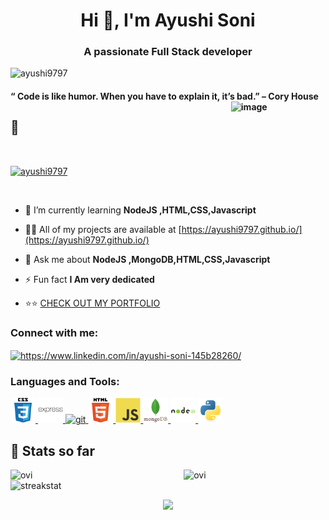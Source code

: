 <h1 align="center">Hi 👋, I'm Ayushi Soni</h1>


<h3 align="center">A passionate Full Stack developer </h3>




<p align="left"> <img src="https://komarev.com/ghpvc/?username=ayushi9797&label=Profile%20views&color=0e75b6&style=flat" alt="ayushi9797" /> </p>
<h4> “ Code is like humor. When you have to explain it, it’s bad.” – Cory House
<img alt="image" width="30%" align="right" src="https://user-images.githubusercontent.com/59734313/157189039-c09b3e38-9f42-42c0-ab54-14f1574190a7.gif"/> <br>
<h2 align="left">👷</h2>
 </h4>
<br>

<p align="left"> <a href="https://github.com/ryo-ma/github-profile-trophy"><img src="https://github-profile-trophy.vercel.app/?username=ayushi9797" alt="ayushi9797" /></a> </p>

<p align="left"> <a href="https://twitter.com/" target="blank"><img src="https://img.shields.io/twitter/follow/?logo=twitter&style=for-the-badge" alt="" /></a> </p>

- 🌱 I’m currently learning **NodeJS ,HTML,CSS,Javascript**

- 👨‍💻 All of my projects are available at [https://ayushi9797.github.io/](https://ayushi9797.github.io/)

- 💬 Ask me about **NodeJS ,MongoDB,HTML,CSS,Javascript**

- ⚡ Fun fact **I Am very dedicated**

- ⭐⭐ <a href="https://ayushi9797.github.io/"> CHECK OUT MY PORTFOLIO </a>

<h3 align="left">Connect with me:</h3>
<p align="left">
<a href="https://linkedin.com/in/https://www.linkedin.com/in/ayushi-soni-145b28260/" target="blank"><img align="center" src="https://raw.githubusercontent.com/rahuldkjain/github-profile-readme-generator/master/src/images/icons/Social/linked-in-alt.svg" alt="https://www.linkedin.com/in/ayushi-soni-145b28260/" height="30" width="40" /></a>
</p>

<h3 align="left">Languages and Tools:</h3>
<p align="left"> <a href="https://www.w3schools.com/css/" target="_blank" rel="noreferrer"> <img src="https://raw.githubusercontent.com/devicons/devicon/master/icons/css3/css3-original-wordmark.svg" alt="css3" width="40" height="40"/> </a> <a href="https://expressjs.com" target="_blank" rel="noreferrer"> <img src="https://raw.githubusercontent.com/devicons/devicon/master/icons/express/express-original-wordmark.svg" alt="express" width="40" height="40"/> </a> <a href="https://git-scm.com/" target="_blank" rel="noreferrer"> <img src="https://www.vectorlogo.zone/logos/git-scm/git-scm-icon.svg" alt="git" width="40" height="40"/> </a> <a href="https://www.w3.org/html/" target="_blank" rel="noreferrer"> <img src="https://raw.githubusercontent.com/devicons/devicon/master/icons/html5/html5-original-wordmark.svg" alt="html5" width="40" height="40"/> </a> <a href="https://developer.mozilla.org/en-US/docs/Web/JavaScript" target="_blank" rel="noreferrer"> <img src="https://raw.githubusercontent.com/devicons/devicon/master/icons/javascript/javascript-original.svg" alt="javascript" width="40" height="40"/> </a> <a href="https://www.mongodb.com/" target="_blank" rel="noreferrer"> <img src="https://raw.githubusercontent.com/devicons/devicon/master/icons/mongodb/mongodb-original-wordmark.svg" alt="mongodb" width="40" height="40"/> </a> <a href="https://nodejs.org" target="_blank" rel="noreferrer"> <img src="https://raw.githubusercontent.com/devicons/devicon/master/icons/nodejs/nodejs-original-wordmark.svg" alt="nodejs" width="40" height="40"/> </a> <a href="https://www.python.org" target="_blank" rel="noreferrer"> <img src="https://raw.githubusercontent.com/devicons/devicon/master/icons/python/python-original.svg" alt="python" width="40" height="40"/> </a> </p>
<h2 align="left">👷 Stats so far</h2>



 <p>
    <a href="https://github.com/ayushi9797"><span>
        <img align="left" 
          src="https://github-readme-stats.vercel.app/api/top-langs?username=ayushi9797&show_icons=true&locale=en&layout=compact&theme=github_dark&hide_border=true"
          alt="ovi" width="45%" />
          <img align="right"
          src="https://github-readme-stats.vercel.app/api?username=ayushi9797&show_icons=true&locale=en&theme=github_dark&hide_border=true"
          alt="ovi" width="45%"  />
      </span></a>
  </p>

<img id="github-streak-stats"
               src="https://github-readme-streak-stats.herokuapp.com?user=ayushi9797&theme=holi-theme&hide_border=true&border_radius=6.5&date_format=M%20j%5B%2C%20Y%5D"
               alt="streakstat" />
<p align="center">
  <img  src="https://raw.githubusercontent.com/Trilokia/Trilokia/379277808c61ef204768a61bbc5d25bc7798ccf1/bottom_header.svg">
  </p>
